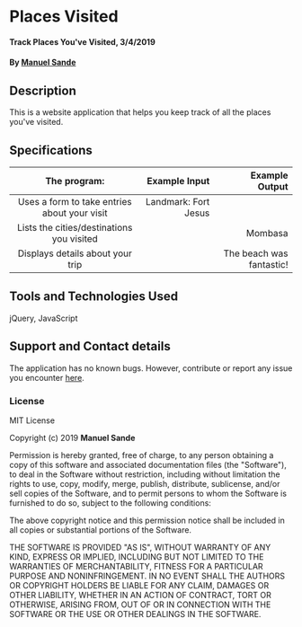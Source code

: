 # Places Visited

#### Track Places You've Visited, 3/4/2019
#### By **[Manuel Sande](https://github.com/msanden)**

## Description
 This is a website application that helps you keep track of all the places you've visited.

## Specifications
 | The program:                                            |  Example Input           | Example Output          |
 |:-------------------------------------------------------:|-------------------------:|------------------------:|      
 | Uses a form to take entries about your visit            | Landmark: Fort Jesus     |                         |
 | Lists the cities/destinations you visited               |                          |  Mombasa                |
 | Displays details about your trip                        |                          | The beach was fantastic!|


## Tools and Technologies Used
jQuery, JavaScript

## Support and Contact details
The application has no known bugs. However, contribute or report any issue you encounter [here](https://github.com/msanden/Triangle-Tracker/issues/new).

### License
MIT License

Copyright (c) 2019 **Manuel Sande**

Permission is hereby granted, free of charge, to any person obtaining a copy
of this software and associated documentation files (the "Software"), to deal
in the Software without restriction, including without limitation the rights
to use, copy, modify, merge, publish, distribute, sublicense, and/or sell
copies of the Software, and to permit persons to whom the Software is
furnished to do so, subject to the following conditions:

The above copyright notice and this permission notice shall be included in all
copies or substantial portions of the Software.

THE SOFTWARE IS PROVIDED "AS IS", WITHOUT WARRANTY OF ANY KIND, EXPRESS OR
IMPLIED, INCLUDING BUT NOT LIMITED TO THE WARRANTIES OF MERCHANTABILITY,
FITNESS FOR A PARTICULAR PURPOSE AND NONINFRINGEMENT. IN NO EVENT SHALL THE
AUTHORS OR COPYRIGHT HOLDERS BE LIABLE FOR ANY CLAIM, DAMAGES OR OTHER
LIABILITY, WHETHER IN AN ACTION OF CONTRACT, TORT OR OTHERWISE, ARISING FROM,
OUT OF OR IN CONNECTION WITH THE SOFTWARE OR THE USE OR OTHER DEALINGS IN THE
SOFTWARE.
